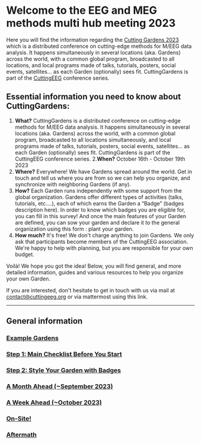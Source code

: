 # Welcome to the EEG and MEG methods multi hub meeting 2023 

Here you will find the information regarding the [Cutting Gardens 2023](https://cuttinggardens2023.org) which is a distributed conference on cutting-edge methods for M/EEG data analysis. It happens simultaneously in several locations (aka. Gardens) across the world, with a common global program, broadcasted to all locations, and local programs made of talks, tutorials, posters, social events, satellites… as each Garden (optionally) sees fit. CuttingGardens is part of the [CuttingEEG](https://cuttingeeg.org) conference series.

## Essential information you need to know about CuttingGardens:

1. **What?** CuttingGardens is a distributed conference on cutting-edge methods for M/EEG data analysis. It happens simultaneously in several locations (aka. Gardens) across the world, with a common global program, broadcasted to all locations simultaneously, and local programs made of talks, tutorials, posters, social events, satellites… as each Garden (optionally) sees fit. CuttingGardens is part of the CuttingEEG conference series.
2.**When?** October 16th - October 19th 2023
3. **Where?** Everywhere! We have Gardens spread around the world. Get in touch and tell us where you are from so we can help you organize, and synchronize with neighboring Gardens (if any).
4. **How?** Each Garden runs independently with some support from the global organization. Gardens offer different types of activities (talks, tutorials, etc.…), each of which earns the Garden a “Badge” (badges description here). In order to know which badges you are eligible for, you can fill in this survey! And once the main features of your Garden are defined, you can sow your garden and declare it to the general organization using this form : plant your garden.
5. **How much?** It's free! We don't charge anything to join Gardens. We only ask that participants become members of the CuttingEEG association. We're happy to help with planning, but you are responsible for your own budget.

Voilà! We hope you got the idea! Below, you will find general, and more detailed information, guides and various resources to help you organize your own Garden. 

If you are interested, don't hesitate to get in touch with us via mail at contact@cuttingeeg.org or via mattermost using this link.


---
## General information
### [Example Gardens](https://github.com/CuttingGardens/2023_EEG-and-MEG-methods-multi-hub-meeting/blob/main/content/1.Example%20Gardens)
### [Step 1: Main Checklist Before You Start](https://github.com/CuttingGardens/2023_EEG-and-MEG-methods-multi-hub-meeting/blob/main/content/2.%20Step%201:%20Main%20Checklist%20Before%20You%20Start)
### [Step 2: Style Your Garden with Badges](https://github.com/CuttingGardens/2023_EEG-and-MEG-methods-multi-hub-meeting/blob/main/content/3.%20Step%202:%20Style%20your%20Garden%20with%20badges)
### [A Month Ahead (~September 2023)](https://github.com/CuttingGardens/2023_EEG-and-MEG-methods-multi-hub-meeting/blob/main/content/4.%20A%20Month%20Ahead%20(%7ESeptember%202023))
### [A Week Ahead (~October 2023)](https://github.com/CuttingGardens/2023_EEG-and-MEG-methods-multi-hub-meeting/blob/main/content/5.%20A%20Week%20Ahead%20(%7EOctober%202023))
### [On-Site!](https://github.com/CuttingGardens/2023_EEG-and-MEG-methods-multi-hub-meeting/blob/main/content/6.%20On-Site!)
### [Aftermath](https://github.com/CuttingGardens/2023_EEG-and-MEG-methods-multi-hub-meeting/blob/main/content/7.%20Aftermath)


